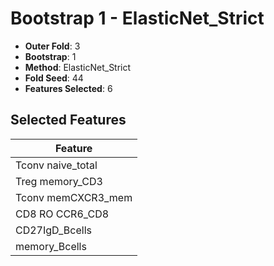 # Bootstrap 1 - ElasticNet_Strict

- **Outer Fold**: 3
- **Bootstrap**: 1
- **Method**: ElasticNet_Strict
- **Fold Seed**: 44
- **Features Selected**: 6

## Selected Features

| Feature |
|---------|
| Tconv naive_total |
| Treg memory_CD3 |
| Tconv memCXCR3_mem |
| CD8 RO CCR6_CD8 |
| CD27IgD_Bcells |
| memory_Bcells |
